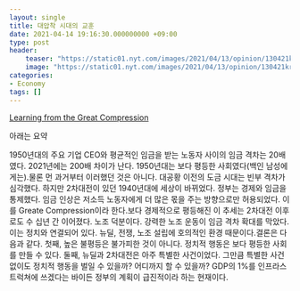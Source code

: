 ```yaml
---
layout: single
title: 대압착 시대의 교훈
date: 2021-04-14 19:16:30.000000000 +09:00
type: post
header:
    teaser: "https://static01.nyt.com/images/2021/04/13/opinion/130421krugman1/130421krugman1-articleLarge.png"
    image: "https://static01.nyt.com/images/2021/04/13/opinion/130421krugman1/130421krugman1-articleLarge.png"
categories:
- Economy
tags: []
---
```


[Learning from the Great Compression](https://messaging-custom-newsletters.nytimes.com/template/oakv2?campaign_id=116&emc=edit_pk_20210413&instance_id=29174&nl=paul-krugman&productCode=PK&regi_id=74224344&segment_id=55483&te=1&uri=nyt%3A%2F%2Fnewsletter%2F08315f66-a85c-53ca-b3dd-e8ac154f037c&user_id=7ea075ab01b299bb8ea82e804d3eb903)

아래는 요약

1950년대의 주요 기업 CEO와 평균적인 임금을 받는 노동자 사이의 임금 격차는 20배였다. 2021년에는 200배 차이가 난다. 1950년대는 보다 평등한 사회였다(백인 남성에게는).물론 먼 과거부터 이러했던 것은 아니다. 대공황 이전의 도금 시대는 빈부 격차가 심각했다. 하지만 2차대전이 있던 1940년대에 세상이 바뀌었다. 정부는 경제와 임금을 통제했다. 임금 인상은 저소득 노동자에게 더 많은 몫을 주는 방향으로만 허용되었다. 이를 Greate Compression이라 한다.보다 경제적으로 평등해진 이 추세는 2차대전 이후로도 수 십년 간 이어졌다. 노조 덕분이다. 강력한 노조 운동이 임금 격차 확대를 막았다. 이는 정치와 연결되어 있다. 뉴딜, 전쟁, 노조 설립에 호의적인 환경 때문이다.결론은 다음과 같다. 첫째, 높은 불평등은 불가피한 것이 아니다. 정치적 행동은 보다 평등한 사회를 만들 수 있다. 둘째, 뉴딜과 2차대전은 아주 특별한 사건이었다. 그만큼 특별한 사건 없이도 정치적 행동을 벌일 수 있을까? 어디까지 할 수 있을까? GDP의 1%를 인프라스트럭쳐에 쓰겠다는 바이든 정부의 계획이 급진적이라 하는 현재이다.

